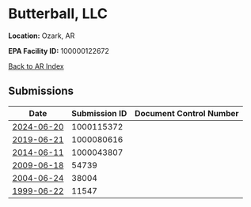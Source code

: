 # Butterball, LLC

**Location:** Ozark, AR

**EPA Facility ID:** 100000122672

[Back to AR Index](../../index.md)

## Submissions

| Date | Submission ID | Document Control Number |
|------|--------------|-------------------------|
| [2024-06-20](submissions/1000115372.md) | 1000115372 |  |
| [2019-06-21](submissions/1000080616.md) | 1000080616 |  |
| [2014-06-11](submissions/1000043807.md) | 1000043807 |  |
| [2009-06-18](submissions/54739.md) | 54739 |  |
| [2004-06-24](submissions/38004.md) | 38004 |  |
| [1999-06-22](submissions/11547.md) | 11547 |  |
